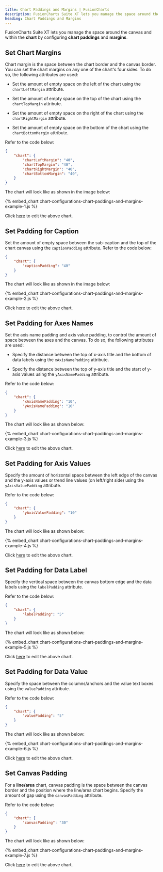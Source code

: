```yaml
---
title: Chart Paddings and Margins | FusionCharts
description: FusionCharts Suite XT lets you manage the space around the canvas and within the chart by configuring chart paddings and margins.
heading: Chart Paddings and Margins
---
```


FusionCharts Suite XT lets you manage the space around the canvas and within the **chart** by configuring **chart paddings** and **margins**.

## Set Chart Margins

Chart margin is the space between the chart border and the canvas border. You can set the chart margins on any one of the chart's four sides. To do so, the following attributes are used:

* Set the amount of empty space on the left of the chart using the `chartLeftMargin` attribute.

* Set the amount of empty space on the top of the chart using the `chartTopMargin` attribute.

* Set the amount of empty space on the right of the chart using the `chartRightMargin` attribute.

* Set the amount of empty space on the bottom of the chart using the `chartBottomMargin` attribute.

Refer to the code below:

```json
{
    "chart": {
        "chartLeftMargin": "40",
        "chartTopMargin": "40",
        "chartRightMargin": "40",
        "chartBottomMargin": "40",
    }
}
```

The chart will look like as shown in the image below:

{% embed_chart chart-configurations-chart-paddings-and-margins-example-1.js %}

Click [here](http://jsfiddle.net/fusioncharts/nzz8pwv4/) to edit the above chart.

## Set Padding for Caption

Set the amount of empty space between the sub-caption and the top of the chart canvas using the `captionPadding` attribute. Refer to the code below:

```json
{
    "chart": {
        "captionPadding": "40"
    }
}
```

The chart will look like as shown in the image below:

{% embed_chart chart-configurations-chart-paddings-and-margins-example-2.js %}

Click [here](http://jsfiddle.net/fusioncharts/8jfb6ozx/) to edit the above chart.

## Set Padding for Axes Names

Set the axis name padding and axis value padding, to control the amount of space between the axes and the canvas. To do so, the following attributes are used:

* Specify the distance between the top of x-axis title and the bottom of data labels using the `xAxisNamePadding` attribute. 

* Specify the distance between the top of y-axis title and the start of y-axis values using the `yAxisNamePadding` attribute.

Refer to the code below:

```json
{
    "chart": {
        "xAxisNamePadding": "10",
        "yAxisNamePadding": "10"
    }
}
```

The chart will look like as shown below:

{% embed_chart chart-configurations-chart-paddings-and-margins-example-3.js %}

Click [here](http://jsfiddle.net/fusioncharts/o618rzq3/) to edit the above chart.

## Set Padding for Axis Values

Specify the amount of horizontal space between the left edge of the canvas and the y-axis values or trend line values (on left/right side) using the `yAxisValuePadding` attribute. 

Refer  to the code below:

```json
{
    "chart": {
        "yAxisValuePadding": "10"
    }
}
```
The chart will look like as shown below:

{% embed_chart chart-configurations-chart-paddings-and-margins-example-4.js %}

Click [here](http://jsfiddle.net/fusioncharts/dq73doa6/) to edit the above chart.

## Set Padding for Data Label

Specify the vertical space between the canvas bottom edge and the data labels using the `labelPadding` attribute.

Refer to the code below:

```json
{
    "chart": {
        "labelPadding": "5"
    }
}
```

The chart will look like as shown below:

{% embed_chart chart-configurations-chart-paddings-and-margins-example-5.js %}

Click [here](http://jsfiddle.net/fusioncharts/xz890my7/) to edit the above chart.

## Set Padding for Data Value

Specify the space between the columns/anchors and the value text boxes using the `valuePadding` attribute. 

Refer to the code below:

```json
{
    "chart": {
        "valuePadding": "5"
    }
}
```

The chart will look like as shown below:

{% embed_chart chart-configurations-chart-paddings-and-margins-example-6.js %}

Click [here](http://jsfiddle.net/fusioncharts/eozmehL3/) to edit the above chart.

## Set Canvas Padding

For a **line/area** chart, canvas padding is the space between the canvas border and the position where the line/area chart begins. Specify the amount of gap using the `canvasPadding` attribute. 

Refer to the code below:

```json
{
    "chart": {
        "canvasPadding": "30"
    }
}
```

The chart will look like as shown below:

{% embed_chart chart-configurations-chart-paddings-and-margins-example-7.js %}

Click [here](http://jsfiddle.net/fusioncharts/v0d46ngb/) to edit the above chart.